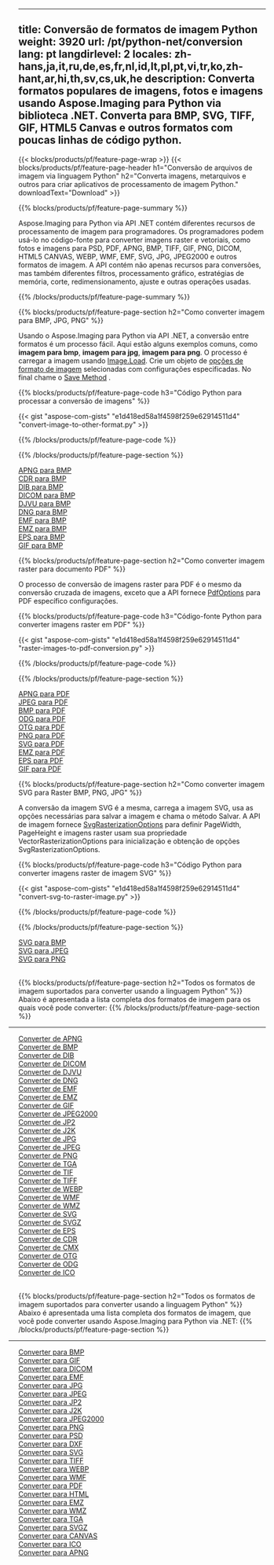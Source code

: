 ﻿
---
title: Conversão de formatos de imagem Python 
weight: 3920
url: /pt/python-net/conversion 
lang: pt
langdirlevel: 2
locales: zh-hans,ja,it,ru,de,es,fr,nl,id,lt,pl,pt,vi,tr,ko,zh-hant,ar,hi,th,sv,cs,uk,he
description: Converta formatos populares de imagens, fotos e imagens usando Aspose.Imaging para Python via biblioteca .NET. Converta para BMP, SVG, TIFF, GIF, HTML5 Canvas e outros formatos com poucas linhas de código python.
---

{{< blocks/products/pf/feature-page-wrap >}}
{{< blocks/products/pf/feature-page-header h1="Conversão de arquivos de imagem via linguagem Python" h2="Converta imagens, metarquivos e outros para criar aplicativos de processamento de imagem Python." downloadText="Download" >}}

{{% blocks/products/pf/feature-page-summary %}}

Aspose.Imaging para Python via API .NET contém diferentes recursos de processamento de imagem para programadores. Os programadores podem usá-lo no código-fonte para converter imagens raster e vetoriais, como fotos e imagens para PSD, PDF, APNG, BMP, TIFF, GIF, PNG, DICOM, HTML5 CANVAS, WEBP, WMF, EMF, SVG, JPG, JPEG2000 e outros formatos de imagem. A API contém não apenas recursos para conversões, mas também diferentes filtros, processamento gráfico, estratégias de memória, corte, redimensionamento, ajuste e outras operações usadas.

{{% /blocks/products/pf/feature-page-summary  %}}

{{% blocks/products/pf/feature-page-section  h2="Como converter imagem para BMP, JPG, PNG" %}}

Usando o Aspose.Imaging para Python via API .NET, a conversão entre formatos é um processo fácil. Aqui estão alguns exemplos comuns, como **imagem para bmp**, **imagem para jpg**, **imagem para png**. O processo é carregar a imagem usando [Image.Load](https://apireference.aspose.com/imaging/net/aspose.imaging/image/methods/load). Crie um objeto de [opções de formato de imagem](https://apireference.aspose.com/imaging/net/aspose.imaging.imageoptions) selecionadas com configurações especificadas. No final chame o [Save Method](https://apireference.aspose.com/imaging/net/aspose.imaging.image/save/methods/4) .

{{% blocks/products/pf/feature-page-code h3="Código Python para processar a conversão de imagens" %}}

{{< gist "aspose-com-gists" "e1d418ed58a1f4598f259e62914511d4" "convert-image-to-other-format.py" >}}

{{% /blocks/products/pf/feature-page-code  %}}

{{% /blocks/products/pf/feature-page-section %}}

<div class="container-fluid productfamilypage bg-gray">
    <div class="convertypes bg-gray agp-content section">
        <div class="container">
		<div class="row other-converters">
		   <div class="col-md-2 other-converter remove-lp remove-rp">
		      <a href="/imaging/pt/python-net/conversion/apng-to-bmp/">APNG para BMP</a>
		   </div>
		   <div class="col-md-2 other-converter remove-lp remove-rp">
		      <a href="/imaging/pt/python-net/conversion/cdr-to-bmp/">CDR para BMP</a>
		   </div>
		   <div class="col-md-2 other-converter remove-lp remove-rp">
		      <a href="/imaging/pt/python-net/conversion/dib-to-bmp/">DIB para BMP</a>
		   </div>
		   <div class="col-md-2 other-converter remove-lp remove-rp">
		      <a href="/imaging/pt/python-net/conversion/dicom-to-bmp/">DICOM para BMP</a>
		   </div>
 		   <div class="col-md-2 other-converter remove-lp remove-rp">
		      <a href="/imaging/pt/python-net/conversion/djvu-to-bmp/">DJVU para BMP</a>
		   </div>
		   <div class="col-md-2 other-converter remove-lp remove-rp">
		      <a href="/imaging/pt/python-net/conversion/dng-to-bmp/">DNG para BMP</a>
		   </div>
		   <div class="col-md-2 other-converter remove-lp remove-rp">
		      <a href="/imaging/pt/python-net/conversion/emf-to-bmp/">EMF para BMP</a>
		   </div>
		   <div class="col-md-2 other-converter remove-lp remove-rp">
		      <a href="/imaging/pt/python-net/conversion/emz-to-bmp/">EMZ para BMP</a>
		   </div>
		   <div class="col-md-2 other-converter remove-lp remove-rp">
		      <a href="/imaging/pt/python-net/conversion/eps-to-bmp/">EPS para BMP</a>
		   </div>
		   <div class="col-md-2 other-converter remove-lp remove-rp">
		      <a href="/imaging/pt/python-net/conversion/gif-to-bmp/">GIF para BMP</a>
		   </div>
		</div>
	</div>
    </div>
</div>

{{% blocks/products/pf/feature-page-section  h2="Como converter imagem raster para documento PDF" %}}

O processo de conversão de imagens raster para PDF é o mesmo da conversão cruzada de imagens, exceto que a API fornece [PdfOptions](https://apireference.aspose.com/imaging/net/aspose.imaging.imageoptions/pdfoptions) para PDF específico configurações.

{{% blocks/products/pf/feature-page-code h3="Código-fonte Python para converter imagens raster em PDF" %}}

{{< gist "aspose-com-gists" "e1d418ed58a1f4598f259e62914511d4" "raster-images-to-pdf-conversion.py" >}}

{{% /blocks/products/pf/feature-page-code  %}}

{{% /blocks/products/pf/feature-page-section %}}

<div class="container-fluid productfamilypage bg-gray">
    <div class="convertypes bg-gray agp-content section">
        <div class="container">
		<div class="row other-converters">
		   <div class="col-md-2 other-converter remove-lp remove-rp">
		      <a href="/imaging/pt/python-net/conversion/apng-to-PDF/">APNG para PDF</a>
		   </div>
		   <div class="col-md-2 other-converter remove-lp remove-rp">
		      <a href="/imaging/pt/python-net/conversion/jpeg-to-PDF/">JPEG para PDF</a>
		   </div>
		   <div class="col-md-2 other-converter remove-lp remove-rp">
		      <a href="/imaging/pt/python-net/conversion/bmp-to-PDF/">BMP para PDF</a>
		   </div>
		   <div class="col-md-2 other-converter remove-lp remove-rp">
		      <a href="/imaging/pt/python-net/conversion/odg-to-PDF/">ODG para PDF</a>
		   </div>
 		   <div class="col-md-2 other-converter remove-lp remove-rp">
		      <a href="/imaging/pt/python-net/conversion/otg-to-PDF/">OTG para PDF</a>
		   </div>
		   <div class="col-md-2 other-converter remove-lp remove-rp">
		      <a href="/imaging/pt/python-net/conversion/png-to-PDF/">PNG para PDF</a>
		   </div>
		   <div class="col-md-2 other-converter remove-lp remove-rp">
		      <a href="/imaging/pt/python-net/conversion/svg-to-PDF/">SVG para PDF</a>
		   </div>
		   <div class="col-md-2 other-converter remove-lp remove-rp">
		      <a href="/imaging/pt/python-net/conversion/emz-to-PDF/">EMZ para PDF</a>
		   </div>
		   <div class="col-md-2 other-converter remove-lp remove-rp">
		      <a href="/imaging/pt/python-net/conversion/eps-to-PDF/">EPS para PDF</a>
		   </div>
		   <div class="col-md-2 other-converter remove-lp remove-rp">
		      <a href="/imaging/pt/python-net/conversion/gif-to-PDF/">GIF para PDF</a>
		   </div>
		</div>
	</div>
    </div>
</div>

{{% blocks/products/pf/feature-page-section  h2="Como converter imagem SVG para Raster BMP, PNG, JPG" %}}

A conversão da imagem SVG é a mesma, carrega a imagem SVG, usa as opções necessárias para salvar a imagem e chama o método Salvar. A API de imagem fornece [SvgRasterizationOptions](https://apireference.aspose.com/imaging/net/aspose.imaging.imageoptions/svgrasterizationoptions) para definir PageWidth, PageHeight e imagens raster usam sua propriedade VectorRasterizationOptions para inicialização e obtenção de opções SvgRasterizationOptions. 

{{% blocks/products/pf/feature-page-code h3="Código Python para converter imagens raster de imagem SVG" %}}

{{< gist "aspose-com-gists" "e1d418ed58a1f4598f259e62914511d4" "convert-svg-to-raster-image.py" >}}

{{% /blocks/products/pf/feature-page-code  %}}

{{% /blocks/products/pf/feature-page-section %}}

<div class="container-fluid productfamilypage bg-gray">
    <div class="convertypes bg-gray agp-content section">
        <div class="container">
		<div class="row other-converters">
		   <div class="col-md-2 other-converter remove-lp remove-rp">
		      <a href="/imaging/pt/python-net/conversion/SVG-to-bmp/">SVG para BMP</a>
		   </div>
		   <div class="col-md-2 other-converter remove-lp remove-rp">
		      <a href="/imaging/pt/python-net/conversion/SVG-to-jpeg/">SVG para JPEG</a>
		   </div>
		   <div class="col-md-2 other-converter remove-lp remove-rp">
		      <a href="/imaging/pt/python-net/conversion/SVG-to-png/">SVG para PNG</a>
		   </div>		   
		</div>
	</div>
    </div>
</div>
<br/>

{{% blocks/products/pf/feature-page-section  h2="Todos os formatos de imagem suportados para converter usando a linguagem Python" %}}
Abaixo é apresentada a lista completa dos formatos de imagem para os quais você pode converter:
{{% /blocks/products/pf/feature-page-section %}}
<div class="container-fluid productfamilypage bg-gray">
    <div class="convertypes bg-gray agp-content section">
        <div class="container">
                <hr style="margin-left:-20px;"/>
		<div class="row other-converters">
		    <div class='col-md-2 other-converter remove-lp remove-rp'><a href="/imaging/pt/python-net/conversion/from/apng" >Converter de APNG</a></div>
<div class='col-md-2 other-converter remove-lp remove-rp'><a href="/imaging/pt/python-net/conversion/from/bmp" >Converter de BMP</a></div>
<div class='col-md-2 other-converter remove-lp remove-rp'><a href="/imaging/pt/python-net/conversion/from/dib" >Converter de DIB</a></div>
<div class='col-md-2 other-converter remove-lp remove-rp'><a href="/imaging/pt/python-net/conversion/from/dicom" >Converter de DICOM</a></div>
<div class='col-md-2 other-converter remove-lp remove-rp'><a href="/imaging/pt/python-net/conversion/from/djvu" >Converter de DJVU</a></div>
<div class='col-md-2 other-converter remove-lp remove-rp'><a href="/imaging/pt/python-net/conversion/from/dng" >Converter de DNG</a></div>
<div class='col-md-2 other-converter remove-lp remove-rp'><a href="/imaging/pt/python-net/conversion/from/emf" >Converter de EMF</a></div>
<div class='col-md-2 other-converter remove-lp remove-rp'><a href="/imaging/pt/python-net/conversion/from/emz" >Converter de EMZ</a></div>
<div class='col-md-2 other-converter remove-lp remove-rp'><a href="/imaging/pt/python-net/conversion/from/gif" >Converter de GIF</a></div>
<div class='col-md-2 other-converter remove-lp remove-rp'><a href="/imaging/pt/python-net/conversion/from/jpeg2000" >Converter de JPEG2000</a></div>
<div class='col-md-2 other-converter remove-lp remove-rp'><a href="/imaging/pt/python-net/conversion/from/jp2" >Converter de JP2</a></div>
<div class='col-md-2 other-converter remove-lp remove-rp'><a href="/imaging/pt/python-net/conversion/from/j2k" >Converter de J2K</a></div>
<div class='col-md-2 other-converter remove-lp remove-rp'><a href="/imaging/pt/python-net/conversion/from/jpg" >Converter de JPG</a></div>
<div class='col-md-2 other-converter remove-lp remove-rp'><a href="/imaging/pt/python-net/conversion/from/jpeg" >Converter de JPEG</a></div>
<div class='col-md-2 other-converter remove-lp remove-rp'><a href="/imaging/pt/python-net/conversion/from/png" >Converter de PNG</a></div>
<div class='col-md-2 other-converter remove-lp remove-rp'><a href="/imaging/pt/python-net/conversion/from/tga" >Converter de TGA</a></div>
<div class='col-md-2 other-converter remove-lp remove-rp'><a href="/imaging/pt/python-net/conversion/from/tif" >Converter de TIF</a></div>
<div class='col-md-2 other-converter remove-lp remove-rp'><a href="/imaging/pt/python-net/conversion/from/tiff" >Converter de TIFF</a></div>
<div class='col-md-2 other-converter remove-lp remove-rp'><a href="/imaging/pt/python-net/conversion/from/webp" >Converter de WEBP</a></div>
<div class='col-md-2 other-converter remove-lp remove-rp'><a href="/imaging/pt/python-net/conversion/from/wmf" >Converter de WMF</a></div>
<div class='col-md-2 other-converter remove-lp remove-rp'><a href="/imaging/pt/python-net/conversion/from/wmz" >Converter de WMZ</a></div>
<div class='col-md-2 other-converter remove-lp remove-rp'><a href="/imaging/pt/python-net/conversion/from/svg" >Converter de SVG</a></div>
<div class='col-md-2 other-converter remove-lp remove-rp'><a href="/imaging/pt/python-net/conversion/from/svgz" >Converter de SVGZ</a></div>
<div class='col-md-2 other-converter remove-lp remove-rp'><a href="/imaging/pt/python-net/conversion/from/eps" >Converter de EPS</a></div>
<div class='col-md-2 other-converter remove-lp remove-rp'><a href="/imaging/pt/python-net/conversion/from/cdr" >Converter de CDR</a></div>
<div class='col-md-2 other-converter remove-lp remove-rp'><a href="/imaging/pt/python-net/conversion/from/cmx" >Converter de CMX</a></div>
<div class='col-md-2 other-converter remove-lp remove-rp'><a href="/imaging/pt/python-net/conversion/from/otg" >Converter de OTG</a></div>
<div class='col-md-2 other-converter remove-lp remove-rp'><a href="/imaging/pt/python-net/conversion/from/odg" >Converter de ODG</a></div>
<div class='col-md-2 other-converter remove-lp remove-rp'><a href="/imaging/pt/python-net/conversion/from/ico" >Converter de ICO</a></div>
                </div>
        </div>
    </div>
</div>
<br/>

{{% blocks/products/pf/feature-page-section  h2="Todos os formatos de imagem suportados para converter usando a linguagem Python" %}}
Abaixo é apresentada uma lista completa dos formatos de imagem, que você pode converter usando Aspose.Imaging para Python via .NET:
{{% /blocks/products/pf/feature-page-section %}}
<div class="container-fluid productfamilypage bg-gray">
    <div class="convertypes bg-gray agp-content section">
        <div class="container">
	        <hr style="margin-left:-20px;"/>
		<div class="row other-converters">
		    <div class='col-md-2 other-converter remove-lp remove-rp'><a href="/imaging/pt/python-net/conversion/to/bmp" >Converter para BMP</a></div>
<div class='col-md-2 other-converter remove-lp remove-rp'><a href="/imaging/pt/python-net/conversion/to/gif" >Converter para GIF</a></div>
<div class='col-md-2 other-converter remove-lp remove-rp'><a href="/imaging/pt/python-net/conversion/to/dicom" >Converter para DICOM</a></div>
<div class='col-md-2 other-converter remove-lp remove-rp'><a href="/imaging/pt/python-net/conversion/to/emf" >Converter para EMF</a></div>
<div class='col-md-2 other-converter remove-lp remove-rp'><a href="/imaging/pt/python-net/conversion/to/jpg" >Converter para JPG</a></div>
<div class='col-md-2 other-converter remove-lp remove-rp'><a href="/imaging/pt/python-net/conversion/to/jpeg" >Converter para JPEG</a></div>
<div class='col-md-2 other-converter remove-lp remove-rp'><a href="/imaging/pt/python-net/conversion/to/jp2" >Converter para JP2</a></div>
<div class='col-md-2 other-converter remove-lp remove-rp'><a href="/imaging/pt/python-net/conversion/to/j2k" >Converter para J2K</a></div>
<div class='col-md-2 other-converter remove-lp remove-rp'><a href="/imaging/pt/python-net/conversion/to/jpeg2000" >Converter para JPEG2000</a></div>
<div class='col-md-2 other-converter remove-lp remove-rp'><a href="/imaging/pt/python-net/conversion/to/png" >Converter para PNG</a></div>
<div class='col-md-2 other-converter remove-lp remove-rp'><a href="/imaging/pt/python-net/conversion/to/psd" >Converter para PSD</a></div>
<div class='col-md-2 other-converter remove-lp remove-rp'><a href="/imaging/pt/python-net/conversion/to/dxf" >Converter para DXF</a></div>
<div class='col-md-2 other-converter remove-lp remove-rp'><a href="/imaging/pt/python-net/conversion/to/svg" >Converter para SVG</a></div>
<div class='col-md-2 other-converter remove-lp remove-rp'><a href="/imaging/pt/python-net/conversion/to/tiff" >Converter para TIFF</a></div>
<div class='col-md-2 other-converter remove-lp remove-rp'><a href="/imaging/pt/python-net/conversion/to/webp" >Converter para WEBP</a></div>
<div class='col-md-2 other-converter remove-lp remove-rp'><a href="/imaging/pt/python-net/conversion/to/wmf" >Converter para WMF</a></div>
<div class='col-md-2 other-converter remove-lp remove-rp'><a href="/imaging/pt/python-net/conversion/to/pdf" >Converter para PDF</a></div>
<div class='col-md-2 other-converter remove-lp remove-rp'><a href="/imaging/pt/python-net/conversion/to/html" >Converter para HTML</a></div>
<div class='col-md-2 other-converter remove-lp remove-rp'><a href="/imaging/pt/python-net/conversion/to/emz" >Converter para EMZ</a></div>
<div class='col-md-2 other-converter remove-lp remove-rp'><a href="/imaging/pt/python-net/conversion/to/wmz" >Converter para WMZ</a></div>
<div class='col-md-2 other-converter remove-lp remove-rp'><a href="/imaging/pt/python-net/conversion/to/tga" >Converter para TGA</a></div>
<div class='col-md-2 other-converter remove-lp remove-rp'><a href="/imaging/pt/python-net/conversion/to/svgz" >Converter para SVGZ</a></div>
<div class='col-md-2 other-converter remove-lp remove-rp'><a href="/imaging/pt/python-net/conversion/to/canvas" >Converter para CANVAS</a></div>
<div class='col-md-2 other-converter remove-lp remove-rp'><a href="/imaging/pt/python-net/conversion/to/ico" >Converter para ICO</a></div>
<div class='col-md-2 other-converter remove-lp remove-rp'><a href="/imaging/pt/python-net/conversion/to/apng" >Converter para APNG</a></div>
                </div>
        </div>
    </div>
</div>

